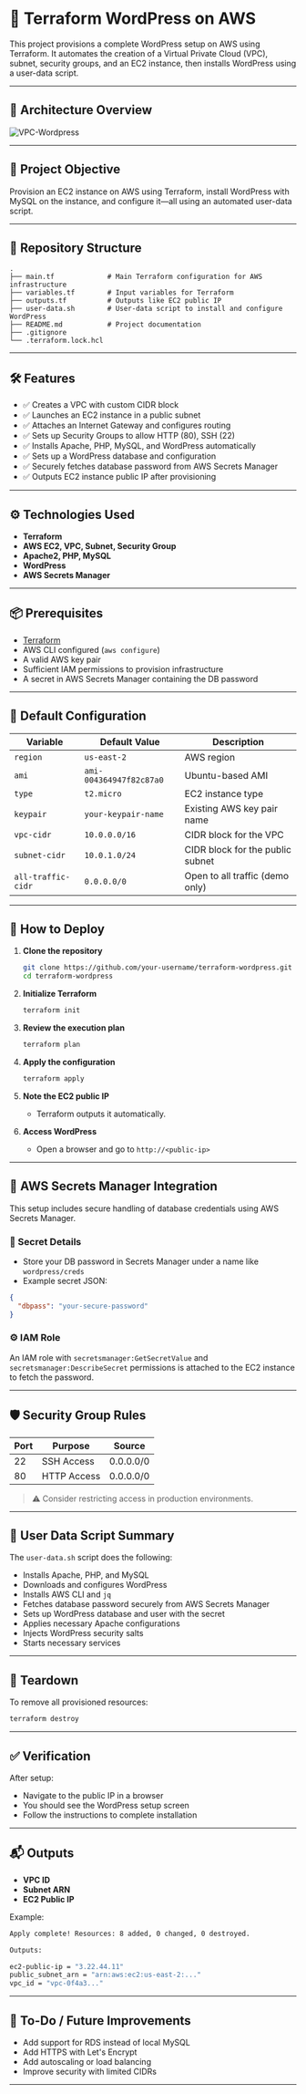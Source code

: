 
# 🚀 Terraform WordPress on AWS

This project provisions a complete WordPress setup on AWS using Terraform. It automates the creation of a Virtual Private Cloud (VPC), subnet, security groups, and an EC2 instance, then installs WordPress using a user-data script.

---

## 📸 Architecture Overview

![VPC-Wordpress](https://github.com/user-attachments/assets/c4cb28d1-5d84-4bdc-b39a-5476bce55be7)

---

## 📌 Project Objective

Provision an EC2 instance on AWS using Terraform, install WordPress with MySQL on the instance, and configure it—all using an automated user-data script.

---

## 📁 Repository Structure

```
.
├── main.tf             # Main Terraform configuration for AWS infrastructure
├── variables.tf        # Input variables for Terraform
├── outputs.tf          # Outputs like EC2 public IP
├── user-data.sh        # User-data script to install and configure WordPress
├── README.md           # Project documentation
├── .gitignore
└── .terraform.lock.hcl
```

---

## 🛠️ Features

- ✅ Creates a VPC with custom CIDR block
- ✅ Launches an EC2 instance in a public subnet
- ✅ Attaches an Internet Gateway and configures routing
- ✅ Sets up Security Groups to allow HTTP (80), SSH (22)
- ✅ Installs Apache, PHP, MySQL, and WordPress automatically
- ✅ Sets up a WordPress database and configuration
- ✅ Securely fetches database password from AWS Secrets Manager
- ✅ Outputs EC2 instance public IP after provisioning

---

## ⚙️ Technologies Used

- **Terraform**
- **AWS EC2, VPC, Subnet, Security Group**
- **Apache2, PHP, MySQL**
- **WordPress**
- **AWS Secrets Manager**

---

## 📦 Prerequisites

- [Terraform](https://developer.hashicorp.com/terraform/install)
- AWS CLI configured (`aws configure`)
- A valid AWS key pair
- Sufficient IAM permissions to provision infrastructure
- A secret in AWS Secrets Manager containing the DB password

---

## 📌 Default Configuration

| Variable             | Default Value              | Description                        |
|----------------------|----------------------------|------------------------------------|
| `region`             | `us-east-2`                | AWS region                         |
| `ami`                | `ami-004364947f82c87a0`    | Ubuntu-based AMI                   |
| `type`               | `t2.micro`                 | EC2 instance type                  |
| `keypair`            | `your-keypair-name`        | Existing AWS key pair name         |
| `vpc-cidr`           | `10.0.0.0/16`              | CIDR block for the VPC             |
| `subnet-cidr`        | `10.0.1.0/24`              | CIDR block for the public subnet   |
| `all-traffic-cidr`   | `0.0.0.0/0`                | Open to all traffic (demo only)    |

---

## 🚀 How to Deploy

1. **Clone the repository**
   ```bash
   git clone https://github.com/your-username/terraform-wordpress.git
   cd terraform-wordpress
   ```

2. **Initialize Terraform**
   ```bash
   terraform init
   ```

3. **Review the execution plan**
   ```bash
   terraform plan
   ```

4. **Apply the configuration**
   ```bash
   terraform apply
   ```

5. **Note the EC2 public IP**
   - Terraform outputs it automatically.

6. **Access WordPress**
   - Open a browser and go to `http://<public-ip>`

---

## 🔐 AWS Secrets Manager Integration

This setup includes secure handling of database credentials using AWS Secrets Manager.

### 🧾 Secret Details

- Store your DB password in Secrets Manager under a name like `wordpress/creds`
- Example secret JSON:
```json
{
  "dbpass": "your-secure-password"
}
```

### ⚙️ IAM Role

An IAM role with `secretsmanager:GetSecretValue` and `secretsmanager:DescribeSecret` permissions is attached to the EC2 instance to fetch the password.

---

## 🛡️ Security Group Rules

| Port | Purpose     | Source      |
|------|-------------|-------------|
| 22   | SSH Access  | 0.0.0.0/0   |
| 80   | HTTP Access | 0.0.0.0/0   |

> ⚠️ Consider restricting access in production environments.

---

## 📜 User Data Script Summary

The `user-data.sh` script does the following:

- Installs Apache, PHP, and MySQL
- Downloads and configures WordPress
- Installs AWS CLI and `jq`
- Fetches database password securely from AWS Secrets Manager
- Sets up WordPress database and user with the secret
- Applies necessary Apache configurations
- Injects WordPress security salts
- Starts necessary services

---

## 🧹 Teardown

To remove all provisioned resources:

```bash
terraform destroy
```

---

## ✅ Verification

After setup:

- Navigate to the public IP in a browser
- You should see the WordPress setup screen
- Follow the instructions to complete installation

---

## 📬 Outputs

- **VPC ID**
- **Subnet ARN**
- **EC2 Public IP**

Example:

```bash
Apply complete! Resources: 8 added, 0 changed, 0 destroyed.

Outputs:

ec2-public-ip = "3.22.44.11"
public_subnet_arn = "arn:aws:ec2:us-east-2:..."
vpc_id = "vpc-0f4a3..."
```

---

## 📎 To-Do / Future Improvements

- Add support for RDS instead of local MySQL
- Add HTTPS with Let's Encrypt
- Add autoscaling or load balancing
- Improve security with limited CIDRs

---
